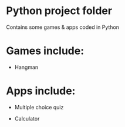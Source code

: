 # Python project folder 

Contains some games & apps coded in Python

# Games include:

- Hangman  

# Apps include: 

- Multiple choice quiz 

- Calculator
